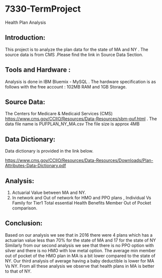 # 7330-TermProject
Health Plan Analysis

## Introduction:
This project is to analyze the plan data for the state of MA and NY . The source data is from CMS .Please find the link in Source Data Section.

## Tools and Hardware :
 Analysis is done in IBM Bluemix - MySQL . The hardware specification is as follows with the free account : 102MB RAM and 1GB Storage. 
 
## Source Data:
The Centers for Medicare & Medicaid Services (CMS)
https://www.cms.gov/CCIIO/Resources/Data-Resources/sbm-puf.html . The data file name is PUFPLAN_NY_MA.csv
The file size is approx 4MB

## Data Dictionary:
Data dictionary is provided in the link below. 

https://www.cms.gov/CCIIO/Resources/Data-Resources/Downloads/Plan-Attributes-Data-Dictionary.pdf 

## Analysis:
1. Actuarial Value between MA and NY.
2. In network and Out of network for HMO and PPO plans , Individual Vs Family for Tier1 Total essential Health Benefits Member Out of Pocket comparison.

## Conclusion:
Based on our analysis we see that in 2016 there were 4 plans which has a actuarian value less than 70% for the state of MA and 17 for the state of NY
Similarly from our second analysis we see that there is no PPO option with silver and there is no HMO with low metal option.
The average min member out of pocket of the HMO plan in MA is a bit lower compared to the state of NY. Our third analysis of average having a baby deductible is lower for MA Vs NY. From all these analysis we observe that health plans in MA is better to that of NY.


